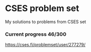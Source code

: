 # CSES problem set
My solutions to problems from CSES set


### Current progress 46/300
https://cses.fi/problemset/user/277279/
